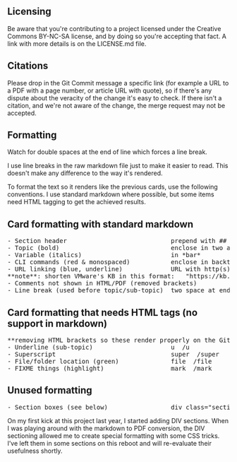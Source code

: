 ## Licensing
Be aware that you're contributing to a project licensed under the Creative Commons BY-NC-SA license, and by doing so you're accepting that fact. A link with more details is on the LICENSE.md file.

## Citations
Please drop in the Git Commit message a specific link (for example a URL to a PDF with a page number, or article URL with quote), so if there's any dispute about the veracity of the change it's easy to check. If there isn't a citation, and we're not aware of the change, the merge request may not be accepted.

## Formatting
Watch for double spaces at the end of line which forces a line break.

I use line breaks in the raw markdown file just to make it easier to read. This doesn't make any difference to the way it's rendered. 

To format the text so it renders like the previous cards, use the following conventions.  I use standard markdown where possible, but some items need HTML tagging to get the achieved results.

## Card formatting with standard markdown
<pre>
- Section header         					prepend with ## 
- Topic (bold)           					enclose in two asterisks **foo**
- Variable (italics)               			in *bar*
- CLI commands (red & monospaced)  			enclose in backticks `code`
- URL linking (blue, underline)    			URL with http(s) 
**note**: shorten VMware's KB in this format: 	"https://kb.vmware.com/kb/123456"
- Comments not shown in HTML/PDF (removed brackets)				!-- comment here --
- Line break (used before topic/sub-topic)	two space at end of line
</pre>

## Card formatting that needs HTML tags (no support in markdown)
<pre>
**removing HTML brackets so these render properly on the GitHub site
- Underline (sub-topic)            			u  /u
- Superscript                      			super  /super
- File/folder location (green)     			file  /file
- FIXME things (highlight)					mark  /mark
</pre>

## Unused formatting
<pre>
- Section boxes (see below) 				div class="section"  /div
</pre>

On my first kick at this project last year, I started adding DIV sections. When I was playing around with the markdown to PDF conversion, the DIV sectioning allowed me to create special formatting with some CSS tricks. I’ve left them in some sections on this reboot and will re-evaluate their usefulness shortly.
